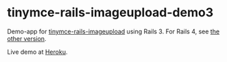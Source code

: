 tinymce-rails-imageupload-demo3
==============================

Demo-app for [tinymce-rails-imageupload](https://github.com/PerfectlyNormal/tinymce-rails-imageupload) using Rails 3. For Rails 4, see [the other version](https://github.com/PerfectlyNormal/tinymce-rails-imageupload-demo).

Live demo at [Heroku](http://murmuring-lowlands-1342.herokuapp.com/).
